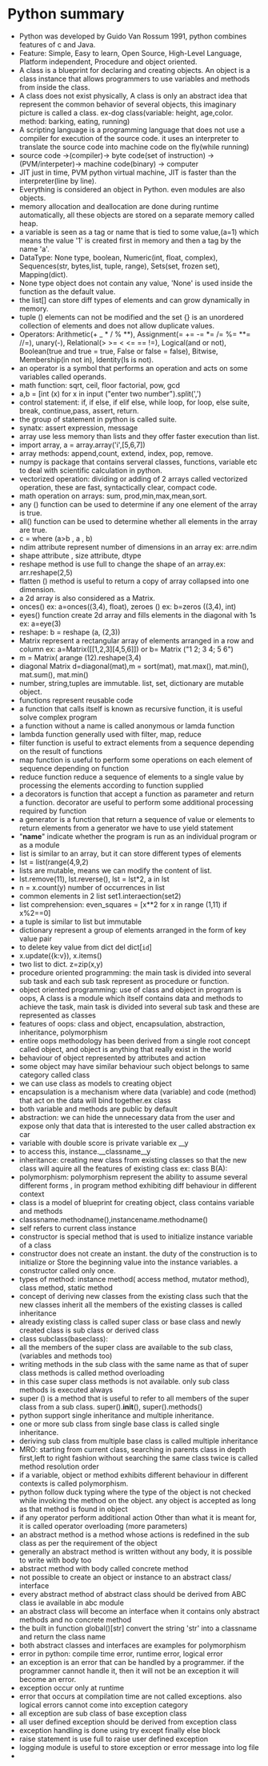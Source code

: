 # Python summary

- Python was developed by Guido Van Rossum 1991, python combines features of c and Java.
- Feature: Simple, Easy to learn, Open Source, High-Level Language, Platform independent, Procedure and object oriented.
- A class is a blueprint for declaring and creating objects. An object is a class instance that allows programmers to use variables and methods from inside the class.
- A class does not exist physically, A class is only an abstract idea that represent the common behavior of several objects, this imaginary picture is called a class. ex-dog class(variable: height, age,color. method: barking, eating,  running)
- A scripting language is a programming language that does not use a compiler for execution of the source code. it uses an interpreter to translate the source code into machine code on the fly(while running)
- source code ->(compiler)-> byte code(set of instruction) ->(PVM/interpeter)-> machine code(binary) -> computer
- JIT just in time, PVM python virtual machine, JIT is faster than the interpreter(line by line).
- Everything is considered an object in Python. even modules are also objects.
- memory allocation and deallocation are done during runtime automatically, all these objects are stored on a separate memory called heap.
- a variable is seen as a tag or name that is tied to some value,(a=1) which means the value '1' is created first in memory and then a tag by the name 'a'.
- DataType: None type, boolean, Numeric(int, float, complex), Sequences(str, bytes,list, tuple, range), Sets(set, frozen set), Mapping(dict).
- None type object does not contain any value, 'None' is used inside the function as the default value.
- the list[] can store diff types of elements and can grow dynamically in memory.
- tuple () elements can not be modified and the set {} is an unordered collection of elements and does not allow duplicate values.
- Operators: Arithmetic(+ _ * / % **), Assignment(= += -= *= /= %= **= //=), unary(-), Relational(> >= < <= == !=), Logical(and or not), Boolean(true and true = true, False or false = false), Bitwise, Membership(in not in), Identity(Is is not).
- an operator is a symbol that performs an operation and acts on some variables called operands.
- math function: sqrt, ceil, floor factorial, pow, gcd
- a,b = [int (x) for x in input ("enter two number").split(',')
- control statement: if, if else, if elif else, while loop, for loop, else suite, break, continue,pass, assert, return.
- the group of statement in python is called suite.
- synatx: assert expression, message 
- array use less memory than lists and they offer faster execution than list.
- import array, a = array.array('i',[5,6,7])
- array methods: append,count, extend, index, pop, remove.
- numpy is package that contains serveral classes, functions, variable etc to deal with scientific calculation in python.
- vectorized operation: dividing or adding of 2 arrays called vectorized operation, these are fast, syntactically clear, compact code.
- math operation on arrays: sum, prod,min,max,mean,sort.
- any () function can be used to determine if any one element of the array is true.
- all() function can be used to determine whether all elements in the array are true.
- c = where (a>b , a , b)
- ndim attribute represent number of dimensions in an array ex: arre.ndim
- shape attribute , size attribute, dtype
- reshape method is use full to change the shape of an array.ex: arr.reshape(2,5)
- flatten () method is useful to return a copy of array collapsed into one dimension.
- a 2d array is also considered as a Matrix.
- onces() ex: a=onces((3,4), float), zeroes () ex: b=zeros ((3,4), int)
- eyes() function create 2d array and fills elements in the diagonal with 1s ex: a=eye(3)
- reshape: b = reshape (a, (2,3))
- Matrix represent a rectangular array of elements arranged in a row and column ex: a=Matrix([[1,2,3][4,5,6]]) or b= Matrix ("1 2; 3 4; 5 6")
- m = Matrix( arange (12).reshape(3,4)
- diagonal Matrix d=diagonal(mat),m = sort(mat), mat.max(), mat.min(), mat.sum(), mat.min()
- number, string,tuples are immutable. list, set, dictionary are mutable object.
- functions represent reusable code
- a function that calls itself is known as recursive function, it is useful solve complex program
- a function without a name is called anonymous or lamda function
- lambda function generally used with filter, map, reduce
- filter function is useful to extract elements from a sequence depending on the result of functions
- map function is useful to perform some operations on each element of sequence depending on function
- reduce function reduce a sequence of elements to a single value by processing the elements according to function supplied 
- a decorators is function that accept a function as parameter and return a function. decorator are useful to perform some additional processing required by function
- a generator is a function that return a sequence of value or elements to return elements from a generator we have to use yield statement
- "__name__" indicate whether the program is run as an individual program or as a module
- list is similar to an array, but it can store different types of elements
- lst = list(range(4,9,2)
- lists are mutable, means we can modify the content of list.
- lst.remove(11), lst.reverse(), lst = lst*2, a in lst
- n = x.count(y) number of occurrences in list
- common elements in 2 list
set1.interaection(set2)
- list comprehension:
even_squares = [x**2 for x in range (1,11) if x%2==0]
- a tuple is similar to list but immutable
- dictionary represent a group of elements arranged in the form of key value pair
- to delete key value from dict
del dict[`id`]
- x.update({k:v}), x.items()
- two list to dict.  z=zip(x,y)
- procedure oriented programming: the main task is divided into several sub task and each sub task represent as procedure or function.
- object oriented programming: use of class and object in program is oops, A class is a module which itself contains data and methods to achieve the task, main task is divided into several sub task and these are represented as classes 
- features of oops: class and object, encapsulation, abstraction, inheritance, polymorphism
- entire oops methodology has been derived from a single root concept called object, and object is anything that really exist in the world
- behaviour of object represented by attributes and action
- some object may have similar behaviour such object belongs to same category called class
- we can use class as models to creating object
- encapsulation is a mechanism where data (variable) and code (method) that act on the data will bind together.ex class
- both variable and methods are public by default
- abstraction: we can hide the unnecessary data from the user and expose only that data that is interested to the user called abstraction ex car
- variable with double score is private variable ex __y
- to access this, instance.__classname__y
- inheritance: creating new class from existing classes so that the new class will aquire all the features of existing class ex: class B(A):
- polymorphism: polymorphism represent the ability to assume several different forms , in program method exhibiting diff behaviour in different context
- class is a model of blueprint for creating object, class contains variable and methods
- classsname.methodname(),instancename.methodname()
- self refers to current class instance
- constructor is special method that is used to initialize instance variable of a class
- constructor does not create an instant. the duty of the construction is to initialize or Store the beginning value into the instance variables. a constructor called only once.
- types of method: instance method( access method, mutator method), class method, static method
- concept of deriving new classes from the existing class such that the new classes inherit all the members of the existing classes is called inheritance
- already existing class is called super class or base class and newly created class is sub class or derived class
- class subclass(baseclass):
- all the members of the super class are available to the sub class,(variables and methods too)
- writing methods in the sub class with the same name as that of super class methods is called method overloading
- in this case super class methods is not available. only sub class methods is executed always 
- super () is a method that is useful to refer to all members of the super class from a sub class. super().__init__(), super().methods()
- python support single inheritance and multiple inheritance.
- one or more sub class from single base class is called single inheritance.
- deriving sub class from multiple base class is called multiple inheritance
- MRO: starting from current class, searching in parents class in depth first,left to right fashion without searching the same class twice is called method resolution order
- if a variable, object or method exhibits different behaviour in different contexts is called polymorphism.
- python follow duck typing where the type of the object is not checked while invoking the method on the object. any object is accepted as long as that method is found in object
- if any operator perform additional action Other than what it is meant for, it is called operator overloading (more parameters) 
- an abstract method is a method whose actions is redefined in the sub class as per the requirement of the object
- generally an abstract method is written without any body, it is possible to write with body too 
- abstract method with body called concrete method 
- not possible to create an object or instance to an abstract class/ interface 
- every abstract method of abstract class should be derived from ABC class ie available in abc module 
- an abstract class will become an interface when it contains only abstract methods and no concrete method 
- the built in function global()[str] convert the string 'str' into a classname and return the class name
- both abstract classes and interfaces are examples for polymorphism
- error in python: compile time error, runtime error, logical error
- an exception is an error that can be handled by a programmer. if the programmer cannot handle it, then it will not be an exception it will become an error.
- exception occur only at runtime 
- error that occurs at compilation time are not called exceptions. also logical errors cannot come into exception category
- all exception are sub class of base exception class
- all user defined exception should be derived from exception class
- exception handling is done using try except finally else block
- raise statement is use full to raise user defined exception 
- logging module is useful to store exception or error message into log file
- 